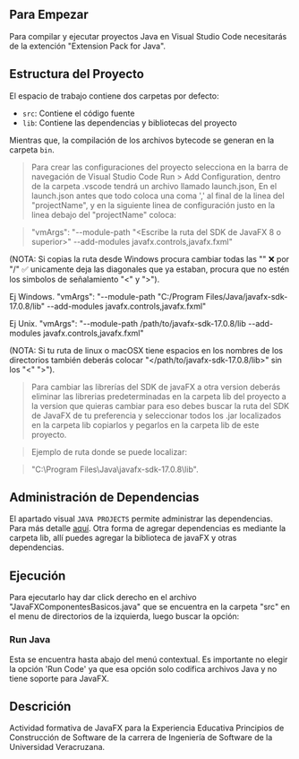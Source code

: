 ## Para Empezar

Para compilar y ejecutar proyectos Java en Visual Studio Code necesitarás de la extención "Extension Pack for Java".

## Estructura del Proyecto

El espacio de trabajo contiene dos carpetas por defecto:

- `src`: Contiene el código fuente
- `lib`: Contiene las dependencias y bibliotecas del proyecto

Mientras que, la compilación de los archivos bytecode se generan en la carpeta `bin`.

> Para crear las configuraciones del proyecto selecciona en la barra de navegación de Visual Studio Code Run > Add Configuration, dentro de la carpeta .vscode tendrá un archivo llamado launch.json, En el launch.json antes que todo coloca una coma ',' al final de la linea del "projectName", y en la siguiente linea de configuración justo en la linea debajo del "projectName" coloca:

> "vmArgs": "--module-path \"<Escribe la ruta del SDK de JavaFX 8 o superior>\" --add-modules javafx.controls,javafx.fxml"

(NOTA: Si copias la ruta desde Windows procura cambiar todas las "\" ❌ por "/" ✅ unicamente deja las diagonales que ya estaban, procura que no estén los simbolos de señalamiento "<" y ">").

Ej Windows. "vmArgs": "--module-path \"C:/Program Files/Java/javafx-sdk-17.0.8/lib\" --add-modules javafx.controls,javafx.fxml"

Ej Unix. "vmArgs": "--module-path /path/to/javafx-sdk-17.0.8/lib --add-modules javafx.controls,javafx.fxml"

(NOTA: Si tu ruta de linux o macOSX tiene espacios en los nombres de los directorios también deberás colocar \"</path/to/javafx-sdk-17.0.8/lib>\" sin los "<" ">").

> Para cambiar las librerías del SDK de javaFX a otra version deberás eliminar las librerias predeterminadas en la carpeta lib del proyecto a la version que quieras cambiar para eso debes buscar la ruta del SDK de JavaFX de tu preferencia y seleccionar todos los .jar localizados en la carpeta lib copiarlos y pegarlos en la carpeta lib de este proyecto.

> Ejemplo de ruta donde se puede localizar:

> "C:\Program Files\Java\javafx-sdk-17.0.8\lib".

## Administración de Dependencias

El apartado visual `JAVA PROJECTS` permite administrar las dependencias. Para más detalle [aquí](https://github.com/microsoft/vscode-java-dependency#manage-dependencies). Otra forma de agregar dependencias es mediante la carpeta lib, allí puedes agregar la biblioteca de javaFX y otras dependencias.

## Ejecución

Para ejecutarlo hay dar click derecho en el archivo "JavaFXComponentesBasicos.java" que se encuentra en la carpeta "src" en el menu de directorios de la izquierda, luego buscar la opción:

### Run Java

Esta se encuentra hasta abajo del menú contextual. Es importante no elegir la opción 'Run Code' ya que esa opción solo codifica archivos Java y no tiene soporte para JavaFX.

## Descrición

Actividad formativa de JavaFX para la Experiencia Educativa Principios de Construcción de Software de la carrera de Ingeniería de Software de la Universidad Veracruzana.
